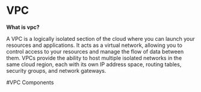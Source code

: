 # VPC
**What is vpc?**

 A VPC is a logically isolated section of the cloud where you can launch your resources and applications. It acts as a virtual network, allowing you to control access to your resources and manage the flow of data between them. VPCs provide the ability to host multiple isolated networks in the same cloud region, each with its own IP address space, routing tables, security groups, and network gateways.
 
#VPC Components
  
  
